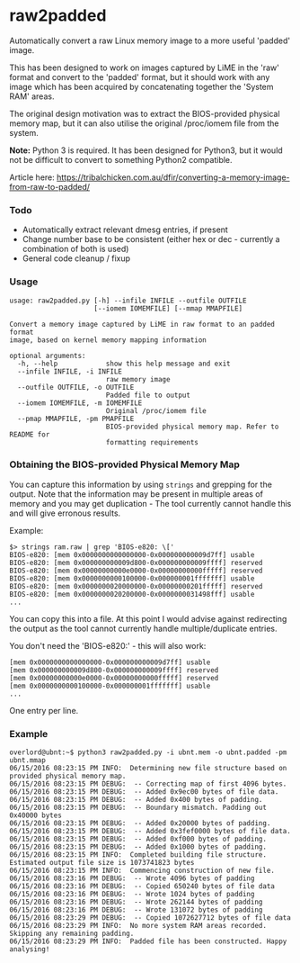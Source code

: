 # raw2padded
Automatically convert a raw Linux memory image to a more useful 'padded' image.

This has been designed to work on images captured by LiME in the 'raw' format and convert to the 'padded' format, but it should work with any image which has been acquired by concatenating together the 'System RAM' areas.

The original design motivation was to extract the BIOS-provided physical memory map, but it can also utilise the original /proc/iomem file from the system.

**Note:** Python 3 is required. It has been designed for Python3, but it would not be difficult to convert to something Python2 compatible.

Article here: https://tribalchicken.com.au/dfir/converting-a-memory-image-from-raw-to-padded/ 

### Todo 
* Automatically extract relevant dmesg entries, if present
* Change number base to be consistent (either hex or dec - currently a combination of both is used)
* General code cleanup / fixup

### Usage

```
usage: raw2padded.py [-h] --infile INFILE --outfile OUTFILE
                     [--iomem IOMEMFILE] [--mmap MMAPFILE]

Convert a memory image captured by LiME in raw format to an padded format
image, based on kernel memory mapping information

optional arguments:
  -h, --help            show this help message and exit
  --infile INFILE, -i INFILE
                        raw memory image
  --outfile OUTFILE, -o OUTFILE
                        Padded file to output
  --iomem IOMEMFILE, -m IOMEMFILE
                        Original /proc/iomem file
  --pmap MMAPFILE, -pm PMAPFILE
                        BIOS-provided physical memory map. Refer to README for
                        formatting requirements
```  

### Obtaining the BIOS-provided Physical Memory Map
You can capture this information by using `strings` and grepping for the output. Note that the information may be present in multiple areas of memory and you may get duplication - The tool currently cannot handle this and will give erronous results.

Example:
```
$> strings ram.raw | grep 'BIOS-e820: \['
BIOS-e820: [mem 0x0000000000000000-0x000000000009d7ff] usable
BIOS-e820: [mem 0x000000000009d800-0x000000000009ffff] reserved
BIOS-e820: [mem 0x00000000000e0000-0x00000000000fffff] reserved
BIOS-e820: [mem 0x0000000000100000-0x000000001fffffff] usable
BIOS-e820: [mem 0x0000000020000000-0x00000000201fffff] reserved
BIOS-e820: [mem 0x0000000020200000-0x0000000031498fff] usable
...
```

You can copy this into a file. At this point I would advise against redirecting the output as the tool cannot currently handle multiple/duplicate entries.

You don't need the 'BIOS-e820:' - this will also work:

```
[mem 0x0000000000000000-0x000000000009d7ff] usable
[mem 0x000000000009d800-0x000000000009ffff] reserved
[mem 0x00000000000e0000-0x00000000000fffff] reserved
[mem 0x0000000000100000-0x000000001fffffff] usable
...
```
One entry per line.

### Example

```
overlord@ubnt:~$ python3 raw2padded.py -i ubnt.mem -o ubnt.padded -pm ubnt.mmap
06/15/2016 08:23:15 PM INFO:  Determining new file structure based on provided physical memory map.
06/15/2016 08:23:15 PM DEBUG:  -- Correcting map of first 4096 bytes.
06/15/2016 08:23:15 PM DEBUG:  -- Added 0x9ec00 bytes of file data.
06/15/2016 08:23:15 PM DEBUG:  -- Added 0x400 bytes of padding.
06/15/2016 08:23:15 PM DEBUG:  -- Boundary mismatch. Padding out 0x40000 bytes
06/15/2016 08:23:15 PM DEBUG:  -- Added 0x20000 bytes of padding.
06/15/2016 08:23:15 PM DEBUG:  -- Added 0x3fef0000 bytes of file data.
06/15/2016 08:23:15 PM DEBUG:  -- Added 0xf000 bytes of padding.
06/15/2016 08:23:15 PM DEBUG:  -- Added 0x1000 bytes of padding.
06/15/2016 08:23:15 PM INFO:  Completed building file structure. Estimated output file size is 1073741823 bytes
06/15/2016 08:23:15 PM INFO:  Commencing construction of new file.
06/15/2016 08:23:16 PM DEBUG:  -- Wrote 4096 bytes of padding
06/15/2016 08:23:16 PM DEBUG:  -- Copied 650240 bytes of file data
06/15/2016 08:23:16 PM DEBUG:  -- Wrote 1024 bytes of padding
06/15/2016 08:23:16 PM DEBUG:  -- Wrote 262144 bytes of padding
06/15/2016 08:23:16 PM DEBUG:  -- Wrote 131072 bytes of padding
06/15/2016 08:23:29 PM DEBUG:  -- Copied 1072627712 bytes of file data
06/15/2016 08:23:29 PM INFO:  No more system RAM areas recorded. Skipping any remaining padding.
06/15/2016 08:23:29 PM INFO:  Padded file has been constructed. Happy analysing!
```
